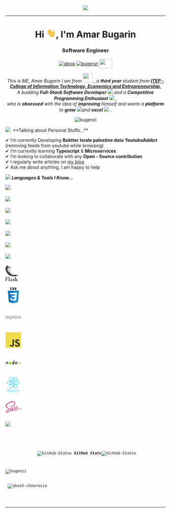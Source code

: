 
<p align="center">
  <img src="https://github.com/thompsonemerson/thompsonemerson/raw/master/cover-thompson.png" height="200"/>
</p>
<hr>
<h1 align="center">Hi <img src="https://raw.githubusercontent.com/ABSphreak/ABSphreak/master/gifs/Hi.gif" width="30px">, I'm Amar Bugarin</h1>
<h3 align="center">Software Engineer </h3>
<p align="center">
<a href="https://www.linkedin.com/in/amar-bugarin-96a6a21a3/" target="blank"><img align="center" src="https://cdn.jsdelivr.net/npm/simple-icons@3.0.1/icons/linkedin.svg" alt="aksia" height="30" width="40" /></a>
<a href="https://twitter.com/Bugenzi98" target="blank"><img align="center" src="https://cdn.jsdelivr.net/npm/simple-icons@3.0.1/icons/twitter.svg" alt="bugenzi" height="30" width="40" /></a>
 <a href = "mailto: amarbugarin@outlook.com"><img align="center" src="https://simpleicons.org/icons/gmail.svg" height="30" width="40" /></a>
  

</p>
</p>



<p align="center">
  <em>
    This is ME, Amar Bugarin I am from   <img src="https://cultofthepartyparrot.com/flags/hd/bosniaandherzegovinaparrot.gif" width="30" height="30"/> , a <b>third year</b> student from <a href="https://www.itep.edu.ba/"> <b>ITEP - College of Information Technology, Economics and Entrepreneurship</b>.</a> <br>
    A budding <b>Full-Stack Software Developer</b> <img src="https://github.com/TheDudeThatCode/TheDudeThatCode/blob/master/Assets/Developer.gif" width="30px"> and a <b>Competitive Programming Enthusiast</b>&nbsp;<img src="https://github.com/TheDudeThatCode/TheDudeThatCode/blob/master/Assets/Designer.gif" width="36px">&nbsp,<br>who is <b>obsessed</b>
    with the idea of <b>improving</b> himself and wants a <b>platform</b> to 
    <b>grow</b> <img src="https://github.com/TheDudeThatCode/TheDudeThatCode/blob/master/Assets/Rocket.gif" width="18px">and 
    <b>excel</b> <img src="https://github.com/TheDudeThatCode/TheDudeThatCode/blob/master/Assets/Medal.gif" width="20px">&nbsp.
  </em> 
  <br>
</p>



<p align="center">
<img src="https://i.giphy.com/media/35KmddtenRJmKhjrvJ/giphy.webp" alt="bugenzi" />
</p>
<img src="https://media.giphy.com/media/ObNTw8Uzwy6KQ/giphy.gif" width="30px">&nbsp; **Talking about Personal Stuffs...**


✔ I’m currently Developing **Boktter** **Israle palestine data** **YoutubeAddict** (removing feeds from youtube while browsing)<br>
✔ I’m currently learning **Typescript** & **Microservices**<br>
✔ I’m looking to collaborate with any **Open - Source contribution**<br>
✔ I regularly write articles on [my blog](https://amarbugarin.com/diary) <br>
✔ Ask me about anything, I am happy to help<br>

 

<img src="https://media.giphy.com/media/ObNTw8Uzwy6KQ/giphy.gif" width="30px">&nbsp;***Languages & Tools I Know...***
<p align="left">
  
  <code><img height="50" src="https://github.com/uannabi/-/blob/master/resource/python-icon.svg"></code><code> 
  <code> <img height="50" src="https://github.com/uannabi/-/blob/master/resource/jp.svg"> </code>
  <code> <img height="50" src="https://github.com/uannabi/-/blob/master/resource/docker-ar21.svg"> </code>
  <code> <img height="50" src="https://github.com/uannabi/-/blob/master/resource/git.svg"> </code>
  <code> <img height="50" src="https://github.com/uannabi/-/blob/master/resource/linux-ar21.svg"> </code>
  <code> <img height="50" src="https://github.com/uannabi/-/blob/master/resource/other/mongodb-ar21.svg"> </code>
  <code> <img height="50" src="https://github.com/uannabi/-/blob/master/resource/other/postgresql-ar21.svg"> </code>
  <code> <img height="50" src="https://github.com/Akash-chowrasia/Akash-chowrasia/blob/main/images/flask.svg"> </code>
  <code> <img height="50" src="https://raw.githubusercontent.com/devicons/devicon/master/icons/css3/css3-original-wordmark.svg"> </code>
  <code> <img height="50" src="https://raw.githubusercontent.com/devicons/devicon/master/icons/express/express-original-wordmark.svg"> </code>
  <code> <img height="50" src="https://raw.githubusercontent.com/devicons/devicon/master/icons/javascript/javascript-original.svg"> </code>
  <code> <img height="50" src="https://raw.githubusercontent.com/devicons/devicon/master/icons/nodejs/nodejs-original-wordmark.svg"> </code>
  <code> <img height="50" src="https://raw.githubusercontent.com/devicons/devicon/master/icons/react/react-original-wordmark.svg"> </code>
  <code> <img height="50" src="https://raw.githubusercontent.com/devicons/devicon/master/icons/sass/sass-original.svg"> </code>
  <code> <img height="50" src="  https://raw.githubusercontent.com/detain/svg-logos/780f25886640cef088af994181646db2f6b1a3f8/svg/selenium-logo.svg
"> </code>
  
  <p align="center">
 <img src="https://media.giphy.com/media/8UHRm5oY4k4FDxq5QG/giphy.gif" width="30px" alt="GitHub-Status"/>&nbsp;<i><b>GitHub Stats</b></i><img src="https://media.giphy.com/media/8UHRm5oY4k4FDxq5QG/giphy.gif" width="30px" alt="GitHub-Status"/></p>
<p><img align="left" src="https://github-readme-stats.vercel.app/api/top-langs?username=bugenzi&show_icons=true&locale=en&layout=compact" alt="bugenzi" /></p>

<p>&nbsp;<img align="center" src="https://github-readme-stats.vercel.app/api?username=bugenzi&show_icons=true&locale=en" alt="akash-chowrasia" width="410" /></p>






<hr>


<!--
**bugenzi/bugenzi** is a ✨ _special_ ✨ repository because its `README.md` (this file) appears on your GitHub profile.

Here are some ideas to get you started:

- 🔭 I’m currently working on ...
- 🌱 I’m currently learning ...
- 👯 I’m looking to collaborate on ...
- 🤔 I’m looking for help with ...
- 💬 Ask me about ...
- 📫 How to reach me: ...
- 😄 Pronouns: ...
- ⚡ Fun fact: ...
-->
